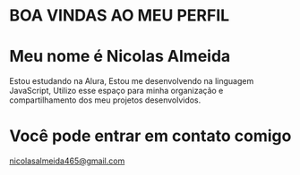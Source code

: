 # BOA VINDAS AO MEU PERFIL
# Meu nome é Nicolas Almeida
Estou estudando na Alura,
Estou me desenvolvendo na linguagem JavaScript,
Utilizo esse espaço para minha organização e compartilhamento dos meu projetos desenvolvidos.
# Você pode entrar em contato comigo 
nicolasalmeida465@gmail.com
